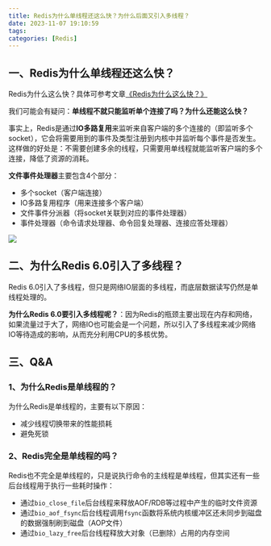 ```yaml
---
title: Redis为什么单线程还这么快？为什么后面又引入多线程？
date: 2023-11-07 19:10:59
tags:
categories: [Redis]
---
```


## 一、Redis为什么单线程还这么快？
Redis为什么这么快？具体可参考文章[《Redis为什么这么快？》](https://garyleeeee.github.io/2023/08/23/redis-wei-shi-me-zhe-me-kuai/)

我们可能会有疑问：**单线程不就只能监听单个连接了吗？为什么还能这么快？**

事实上，Redis是通过**IO多路复用**来监听来自客户端的多个连接的（即监听多个socket），它会将需要用到的事件及类型注册到内核中并监听每个事件是否发生。这样做的好处是：不需要创建多余的线程，只需要用单线程就能监听客户端的多个连接，降低了资源的消耗。

**文件事件处理器**主要包含4个部分：
* 多个socket（客户端连接）
* IO多路复用程序（用来连接多个客户端）
* 文件事件分派器（将socket关联到对应的事件处理器）
* 事件处理器（命令请求处理器、命令回复处理器、连接应答处理器）

![](/images/redis/Redis线程模型.png)

## 二、为什么Redis 6.0引入了多线程？
Redis 6.0引入了多线程，但只是网络IO层面的多线程，而底层数据读写仍然是单线程处理的。

**为什么Redis 6.0要引入多线程呢？**：因为Redis的瓶颈主要出现在内存和网络，如果流量过于大了，网络IO也可能会是一个问题，所以引入了多线程来减少网络IO等待造成的影响，从而充分利用CPU的多核优势。

## 三、Q&A
### 1、为什么Redis是单线程的？
为什么Redis是单线程的，主要有以下原因：
* 减少线程切换带来的性能损耗
* 避免死锁

### 2、Redis完全是单线程的吗？
Redis也不完全是单线程的，只是说执行命令的主线程是单线程，但其实还有一些后台线程用于执行一些耗时操作：
* 通过`bio_close_file`后台线程来释放AOF/RDB等过程中产生的临时文件资源
* 通过`bio_aof_fsync`后台线程调用`fsync`函数将系统内核缓冲区还未同步到磁盘的数据强制刷到磁盘（AOP文件）
* 通过`bio_lazy_free`后台线程释放大对象（已删除）占用的内存空间